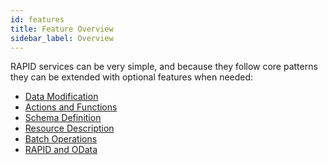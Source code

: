 ```yaml
---
id: features
title: Feature Overview
sidebar_label: Overview
---
```


RAPID services can be very simple,
and because they follow core patterns they can be extended with optional features when needed:

-   [Data Modification](./rapid-pro-data_modification.md)
-   [Actions and Functions](./rapid-pro-operations.md)
-   [Schema Definition](./rapid-pro-rsdl.md)
-   [Resource Description](./spec/rapid-pro-resource_description.md)
-   [Batch Operations](./rapid-pro-batch.md)
-   [RAPID and OData](./spec/rapid-pro-odata.md)

<!--
-   [Asynchronous Requests](./rapid-pro-asynchronous_requests.md)
-   [Delta Queries](./rapid-pro-delta_queries.md)
-   [Delta Updates](./rapid-pro-delta_updates.md)
-   [Aggregation Extensions](./rapid-pro-aggregation_extensions.md)
-->
